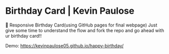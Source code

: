 # Birthday Card | Kevin Paulose
🎂 Responsive Birthday Card(using GitHub pages for final webpage)
Just give some time to understand the flow and fork the repo and go ahead with ur birthday card!!

Demo: https://kevinpaulose05.github.io/happy-birthday/
